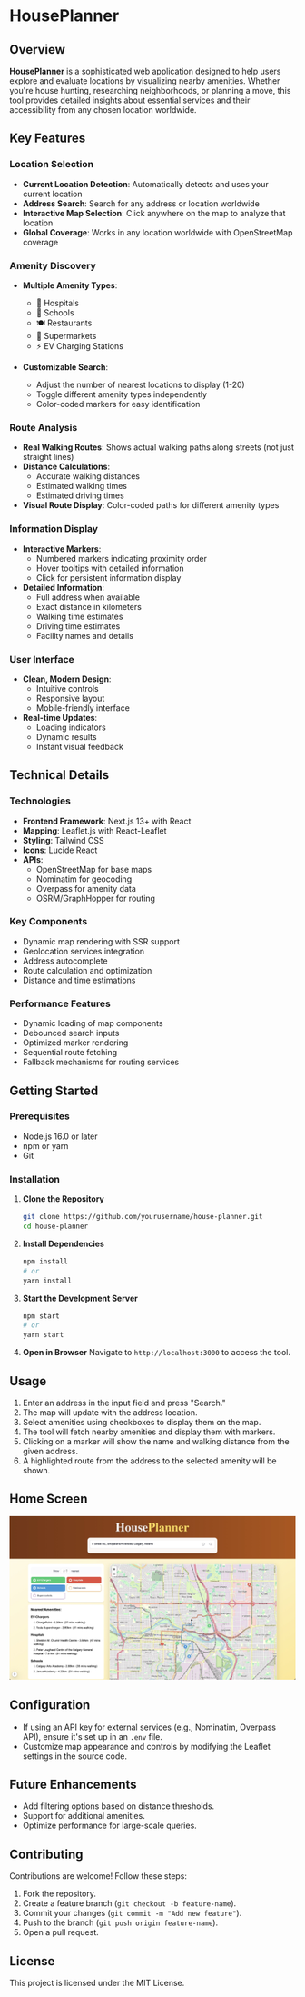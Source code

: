 # HousePlanner

## Overview
**HousePlanner** is a sophisticated web application designed to help users explore and evaluate locations by visualizing nearby amenities. Whether you're house hunting, researching neighborhoods, or planning a move, this tool provides detailed insights about essential services and their accessibility from any chosen location worldwide.

## Key Features

### Location Selection
- **Current Location Detection**: Automatically detects and uses your current location
- **Address Search**: Search for any address or location worldwide
- **Interactive Map Selection**: Click anywhere on the map to analyze that location
- **Global Coverage**: Works in any location worldwide with OpenStreetMap coverage

### Amenity Discovery
- **Multiple Amenity Types**:
  - 🏥 Hospitals
  - 🏫 Schools
  - 🍽️ Restaurants
  - 🏪 Supermarkets
  - ⚡ EV Charging Stations

- **Customizable Search**:
  - Adjust the number of nearest locations to display (1-20)
  - Toggle different amenity types independently
  - Color-coded markers for easy identification

### Route Analysis
- **Real Walking Routes**: Shows actual walking paths along streets (not just straight lines)
- **Distance Calculations**: 
  - Accurate walking distances
  - Estimated walking times
  - Estimated driving times
- **Visual Route Display**: Color-coded paths for different amenity types

### Information Display
- **Interactive Markers**:
  - Numbered markers indicating proximity order
  - Hover tooltips with detailed information
  - Click for persistent information display
- **Detailed Information**:
  - Full address when available
  - Exact distance in kilometers
  - Walking time estimates
  - Driving time estimates
  - Facility names and details

### User Interface
- **Clean, Modern Design**:
  - Intuitive controls
  - Responsive layout
  - Mobile-friendly interface
- **Real-time Updates**:
  - Loading indicators
  - Dynamic results
  - Instant visual feedback

## Technical Details

### Technologies
- **Frontend Framework**: Next.js 13+ with React
- **Mapping**: Leaflet.js with React-Leaflet
- **Styling**: Tailwind CSS
- **Icons**: Lucide React
- **APIs**:
  - OpenStreetMap for base maps
  - Nominatim for geocoding
  - Overpass for amenity data
  - OSRM/GraphHopper for routing

### Key Components
- Dynamic map rendering with SSR support
- Geolocation services integration
- Address autocomplete
- Route calculation and optimization
- Distance and time estimations

### Performance Features
- Dynamic loading of map components
- Debounced search inputs
- Optimized marker rendering
- Sequential route fetching
- Fallback mechanisms for routing services

## Getting Started

### Prerequisites
- Node.js 16.0 or later
- npm or yarn
- Git

### Installation
1. **Clone the Repository**
   ```sh
   git clone https://github.com/yourusername/house-planner.git
   cd house-planner
   ```

2. **Install Dependencies**
   ```sh
   npm install
   # or
   yarn install
   ```

3. **Start the Development Server**
   ```sh
   npm start
   # or
   yarn start
   ```

4. **Open in Browser**
   Navigate to `http://localhost:3000` to access the tool.

## Usage
1. Enter an address in the input field and press "Search."
2. The map will update with the address location.
3. Select amenities using checkboxes to display them on the map.
4. The tool will fetch nearby amenities and display them with markers.
5. Clicking on a marker will show the name and walking distance from the given address.
6. A highlighted route from the address to the selected amenity will be shown.

## Home Screen

![House Planner Home Page](house_planner.jpg "House Planner Home Page")

## Configuration
- If using an API key for external services (e.g., Nominatim, Overpass API), ensure it's set up in an `.env` file.
- Customize map appearance and controls by modifying the Leaflet settings in the source code.

## Future Enhancements
- Add filtering options based on distance thresholds.
- Support for additional amenities.
- Optimize performance for large-scale queries.

## Contributing
Contributions are welcome! Follow these steps:
1. Fork the repository.
2. Create a feature branch (`git checkout -b feature-name`).
3. Commit your changes (`git commit -m "Add new feature"`).
4. Push to the branch (`git push origin feature-name`).
5. Open a pull request.

## License
This project is licensed under the MIT License.



